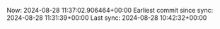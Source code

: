 Now: 2024-08-28 11:37:02.906464+00:00 Earliest commit since sync: 2024-08-28 11:31:39+00:00 Last sync: 2024-08-28 10:42:32+00:00
